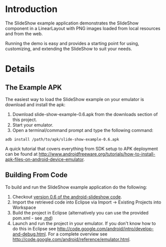 # Introduction #

The SlideShow example application demonstrates the SlideShow component in a LinearLayout with PNG images loaded from local resources and from the web.

Running the demo is easy and provides a starting point for using, customizing, and extending the SlideShow to suit your needs.


# Details #

## The Example APK ##
The easiest way to load the SlideShow example on your emulator is download and install the apk:
  1. Download slide-show-example-0.6.apk from the downloads section of this project.
  1. Start your emulator.
  1. Open a terminal/command prompt and type the following command:
```
adb install /path/to/apk/slide-show-example-0.6.apk
```

A quick tutorial that covers everything from SDK setup to APK deployment can be found at http://www.androidfreeware.org/tutorials/how-to-install-apk-files-on-android-device-emulator.

## Building From Code ##

To build and run the SlideShow example application do the following:
  1. Checkout [version 0.6 of the android-slideshow code](https://android-slideshow.googlecode.com/svn/).
  1. Import the retrieved code into Eclipse via Import -> Existing Projects into Workspace
  1. Build the project in Eclipse (alternatively you can use the provided pom.xml - see [.md](.md))
  1. Launch and run the project in your emulator.  If you don't know how to do this in Eclipse see http://code.google.com/android/intro/develop-and-debug.html.  For a complete overview see http://code.google.com/android/reference/emulator.html.